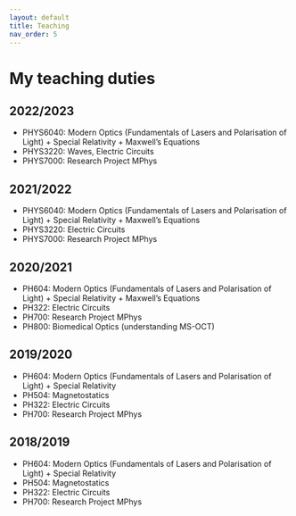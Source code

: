 ```yaml
---
layout: default
title: Teaching
nav_order: 5
---
```

# My teaching duties

## 2022/2023 ##

- PHYS6040: Modern Optics (Fundamentals of Lasers and Polarisation of Light) + Special Relativity + Maxwell’s Equations
- PHYS3220: Waves, Electric Circuits
- PHYS7000: Research Project MPhys

## 2021/2022 ##

- PHYS6040: Modern Optics (Fundamentals of Lasers and Polarisation of Light) + Special Relativity + Maxwell’s Equations
- PHYS3220: Electric Circuits
- PHYS7000: Research Project MPhys

## 2020/2021 ##

- PH604: Modern Optics (Fundamentals of Lasers and Polarisation of Light) + Special Relativity + Maxwell’s Equations
- PH322: Electric Circuits
- PH700: Research Project MPhys
- PH800: Biomedical Optics (understanding MS-OCT)

## 2019/2020 ##

- PH604: Modern Optics (Fundamentals of Lasers and Polarisation of Light) + Special Relativity
- PH504: Magnetostatics
- PH322: Electric Circuits
- PH700: Research Project MPhys

## 2018/2019 ##

- PH604: Modern Optics (Fundamentals of Lasers and Polarisation of Light) + Special Relativity
- PH504: Magnetostatics
- PH322: Electric Circuits
- PH700: Research Project MPhys